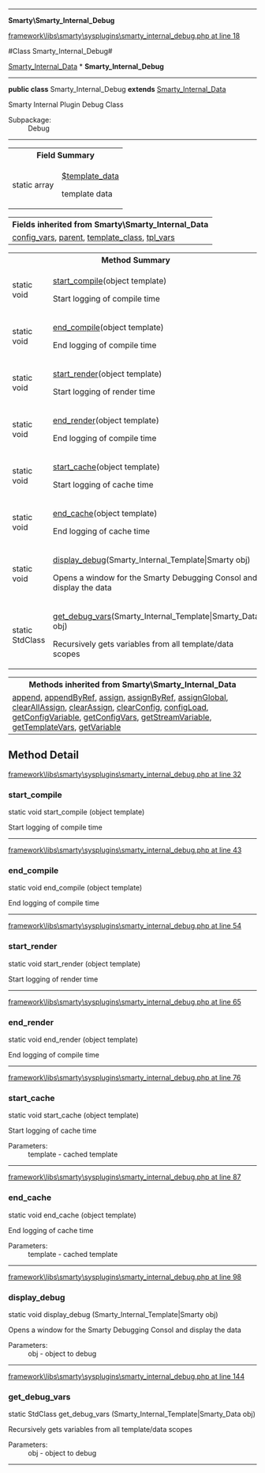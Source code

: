 

- - -

**Smarty\Smarty_Internal_Debug**


<a href="https://github.com/JeyDotC/Hirudo/blob/master/framework/libs/smarty/sysplugins/smarty_internal_debug.php#L18" target='_blank'>framework\libs\smarty\sysplugins\smarty_internal_debug.php at line 18</a>

#Class Smarty_Internal_Debug#

<a href="https://github.com/JeyDotC/Hirudo-docs/blob/master/smarty/Smarty_Internal_Data.md">Smarty_Internal_Data</a>
    * **Smarty_Internal_Debug**




- - -

<p><strong>public  class</strong> <span>Smarty_Internal_Debug</span>
<strong>extends</strong> <a href="https://github.com/JeyDotC/Hirudo-docs/blob/master/smarty/Smarty_Internal_Data.md">Smarty_Internal_Data</a>

</p>

<div class="comment" id="overview_description"><p>Smarty Internal Plugin Debug Class</p></div>

<dl>
<dt>Subpackage:</dt>
<dd>Debug</dd>
</dl>


- - -



<table id="summary_field">
<tr><th colspan="2">Field Summary</th></tr>
<tr>
<td><span class='k'>static </span> <span class='nx'>array</span></td>
<td class="description"><p class="name" ><a href="#template_data"> $template_data</a>
                                </p><p class="description">template data</p></td>
</tr>
</table>

<table class="inherit">
<tr><th colspan="2">Fields inherited from Smarty\Smarty_Internal_Data</th></tr>
<tr><td><a href="https://github.com/JeyDotC/Hirudo-docs/blob/master/smarty/Smarty_Internal_Data.md#config_vars">config_vars</a>, <a href="https://github.com/JeyDotC/Hirudo-docs/blob/master/smarty/Smarty_Internal_Data.md#parent">parent</a>, <a href="https://github.com/JeyDotC/Hirudo-docs/blob/master/smarty/Smarty_Internal_Data.md#template_class">template_class</a>, <a href="https://github.com/JeyDotC/Hirudo-docs/blob/master/smarty/Smarty_Internal_Data.md#tpl_vars">tpl_vars</a></td></tr></table>

<table id="summary_method">
<tr><th colspan="2">Method Summary</th></tr>
<tr>
<td><span class='k'>static </span> <span class='nx'>void</span></td>
<td class="description"><p class="name"><a href="#start_compile">start_compile</a>(object template)</p><p class="description">Start logging of compile time</p></td>
</tr>
<tr>
<td><span class='k'>static </span> <span class='nx'>void</span></td>
<td class="description"><p class="name"><a href="#end_compile">end_compile</a>(object template)</p><p class="description">End logging of compile time</p></td>
</tr>
<tr>
<td><span class='k'>static </span> <span class='nx'>void</span></td>
<td class="description"><p class="name"><a href="#start_render">start_render</a>(object template)</p><p class="description">Start logging of render time</p></td>
</tr>
<tr>
<td><span class='k'>static </span> <span class='nx'>void</span></td>
<td class="description"><p class="name"><a href="#end_render">end_render</a>(object template)</p><p class="description">End logging of compile time</p></td>
</tr>
<tr>
<td><span class='k'>static </span> <span class='nx'>void</span></td>
<td class="description"><p class="name"><a href="#start_cache">start_cache</a>(object template)</p><p class="description">Start logging of cache time</p></td>
</tr>
<tr>
<td><span class='k'>static </span> <span class='nx'>void</span></td>
<td class="description"><p class="name"><a href="#end_cache">end_cache</a>(object template)</p><p class="description">End logging of cache time</p></td>
</tr>
<tr>
<td><span class='k'>static </span> <span class='nx'>void</span></td>
<td class="description"><p class="name"><a href="#display_debug">display_debug</a>(Smarty_Internal_Template|Smarty obj)</p><p class="description">Opens a window for the Smarty Debugging Consol and display the data</p></td>
</tr>
<tr>
<td><span class='k'>static </span> <span class='nx'>StdClass</span></td>
<td class="description"><p class="name"><a href="#get_debug_vars">get_debug_vars</a>(Smarty_Internal_Template|Smarty_Data obj)</p><p class="description">Recursively gets variables from all template/data scopes</p></td>
</tr>
</table>

<table class="inherit">
<tr><th colspan="2">Methods inherited from Smarty\Smarty_Internal_Data</th></tr>
<tr><td><a href="https://github.com/JeyDotC/Hirudo-docs/blob/master/smarty/Smarty_Internal_Data.md#append">append</a>, <a href="https://github.com/JeyDotC/Hirudo-docs/blob/master/smarty/Smarty_Internal_Data.md#appendByRef">appendByRef</a>, <a href="https://github.com/JeyDotC/Hirudo-docs/blob/master/smarty/Smarty_Internal_Data.md#assign">assign</a>, <a href="https://github.com/JeyDotC/Hirudo-docs/blob/master/smarty/Smarty_Internal_Data.md#assignByRef">assignByRef</a>, <a href="https://github.com/JeyDotC/Hirudo-docs/blob/master/smarty/Smarty_Internal_Data.md#assignGlobal">assignGlobal</a>, <a href="https://github.com/JeyDotC/Hirudo-docs/blob/master/smarty/Smarty_Internal_Data.md#clearAllAssign">clearAllAssign</a>, <a href="https://github.com/JeyDotC/Hirudo-docs/blob/master/smarty/Smarty_Internal_Data.md#clearAssign">clearAssign</a>, <a href="https://github.com/JeyDotC/Hirudo-docs/blob/master/smarty/Smarty_Internal_Data.md#clearConfig">clearConfig</a>, <a href="https://github.com/JeyDotC/Hirudo-docs/blob/master/smarty/Smarty_Internal_Data.md#configLoad">configLoad</a>, <a href="https://github.com/JeyDotC/Hirudo-docs/blob/master/smarty/Smarty_Internal_Data.md#getConfigVariable">getConfigVariable</a>, <a href="https://github.com/JeyDotC/Hirudo-docs/blob/master/smarty/Smarty_Internal_Data.md#getConfigVars">getConfigVars</a>, <a href="https://github.com/JeyDotC/Hirudo-docs/blob/master/smarty/Smarty_Internal_Data.md#getStreamVariable">getStreamVariable</a>, <a href="https://github.com/JeyDotC/Hirudo-docs/blob/master/smarty/Smarty_Internal_Data.md#getTemplateVars">getTemplateVars</a>, <a href="https://github.com/JeyDotC/Hirudo-docs/blob/master/smarty/Smarty_Internal_Data.md#getVariable">getVariable</a></td></tr></table>

<h2 id="detail_method">Method Detail</h2>

<a href="https://github.com/JeyDotC/Hirudo/blob/master/framework/libs/smarty/sysplugins/smarty_internal_debug.php#L32" target='_blank'>framework\libs\smarty\sysplugins\smarty_internal_debug.php at line 32</a>

<h3 id="start_compile()">start_compile</h3>
<span class='k'>static </span> <span class='nx'>void</span> <span class='nf'>start_compile</span> (object template)

<div class="details">
<p>Start logging of compile time</p>
</div>

- - -


<a href="https://github.com/JeyDotC/Hirudo/blob/master/framework/libs/smarty/sysplugins/smarty_internal_debug.php#L43" target='_blank'>framework\libs\smarty\sysplugins\smarty_internal_debug.php at line 43</a>

<h3 id="end_compile()">end_compile</h3>
<span class='k'>static </span> <span class='nx'>void</span> <span class='nf'>end_compile</span> (object template)

<div class="details">
<p>End logging of compile time</p>
</div>

- - -


<a href="https://github.com/JeyDotC/Hirudo/blob/master/framework/libs/smarty/sysplugins/smarty_internal_debug.php#L54" target='_blank'>framework\libs\smarty\sysplugins\smarty_internal_debug.php at line 54</a>

<h3 id="start_render()">start_render</h3>
<span class='k'>static </span> <span class='nx'>void</span> <span class='nf'>start_render</span> (object template)

<div class="details">
<p>Start logging of render time</p>
</div>

- - -


<a href="https://github.com/JeyDotC/Hirudo/blob/master/framework/libs/smarty/sysplugins/smarty_internal_debug.php#L65" target='_blank'>framework\libs\smarty\sysplugins\smarty_internal_debug.php at line 65</a>

<h3 id="end_render()">end_render</h3>
<span class='k'>static </span> <span class='nx'>void</span> <span class='nf'>end_render</span> (object template)

<div class="details">
<p>End logging of compile time</p>
</div>

- - -


<a href="https://github.com/JeyDotC/Hirudo/blob/master/framework/libs/smarty/sysplugins/smarty_internal_debug.php#L76" target='_blank'>framework\libs\smarty\sysplugins\smarty_internal_debug.php at line 76</a>

<h3 id="start_cache()">start_cache</h3>
<span class='k'>static </span> <span class='nx'>void</span> <span class='nf'>start_cache</span> (object template)

<div class="details">
<p>Start logging of cache time</p><dl>
<dt>Parameters:</dt>
<dd>template - cached template</dd>
</dl>

</div>

- - -


<a href="https://github.com/JeyDotC/Hirudo/blob/master/framework/libs/smarty/sysplugins/smarty_internal_debug.php#L87" target='_blank'>framework\libs\smarty\sysplugins\smarty_internal_debug.php at line 87</a>

<h3 id="end_cache()">end_cache</h3>
<span class='k'>static </span> <span class='nx'>void</span> <span class='nf'>end_cache</span> (object template)

<div class="details">
<p>End logging of cache time</p><dl>
<dt>Parameters:</dt>
<dd>template - cached template</dd>
</dl>

</div>

- - -


<a href="https://github.com/JeyDotC/Hirudo/blob/master/framework/libs/smarty/sysplugins/smarty_internal_debug.php#L98" target='_blank'>framework\libs\smarty\sysplugins\smarty_internal_debug.php at line 98</a>

<h3 id="display_debug()">display_debug</h3>
<span class='k'>static </span> <span class='nx'>void</span> <span class='nf'>display_debug</span> (Smarty_Internal_Template|Smarty obj)

<div class="details">
<p>Opens a window for the Smarty Debugging Consol and display the data</p><dl>
<dt>Parameters:</dt>
<dd>obj - object to debug</dd>
</dl>

</div>

- - -


<a href="https://github.com/JeyDotC/Hirudo/blob/master/framework/libs/smarty/sysplugins/smarty_internal_debug.php#L144" target='_blank'>framework\libs\smarty\sysplugins\smarty_internal_debug.php at line 144</a>

<h3 id="get_debug_vars()">get_debug_vars</h3>
<span class='k'>static </span> <span class='nx'>StdClass</span> <span class='nf'>get_debug_vars</span> (Smarty_Internal_Template|Smarty_Data obj)

<div class="details">
<p>Recursively gets variables from all template/data scopes</p><dl>
<dt>Parameters:</dt>
<dd>obj - object to debug</dd>
</dl>

</div>

- - -

